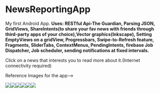 # NewsReportingApp
My first Android App.
**Uses: RESTful Api-The Guardian, Parsing JSON, GridViews, 
ShareIntents(to share your fav news with friends through third-party apps of your choice),Vector graphics(Inkscape),
Setting EmptyViews on a gridView, Progressbars, Swipe-to-Refresh feature, Fragments, SliderTabs, ContextMenus, PendingIntents, firebase Job Dispatcher, Job scheduler, sending notifications at fixed intervals.**

Click on a news that interests you to read more about it.(Internet connectivity required)

Reference Images for the app-->

<img src="https://user-images.githubusercontent.com/53987325/63635946-380ffd00-c686-11e9-9e6e-ea0566abba86.jpg"><img src="https://user-images.githubusercontent.com/53987325/63634665-486cab80-c677-11e9-82f2-14b4474839ed.jpg"><img src="https://user-images.githubusercontent.com/53987325/63634666-486cab80-c677-11e9-92b7-861db447f9e5.jpg"><img src="https://user-images.githubusercontent.com/53987325/63634667-49054200-c677-11e9-8f6f-2f892ee15290.jpg"><img src="https://user-images.githubusercontent.com/53987325/63675474-877d3700-c806-11e9-8897-f6f8cdbd9fe8.jpg"><img src="https://user-images.githubusercontent.com/53987325/63675471-851add00-c806-11e9-890e-4b60b96acb0c.jpg">


